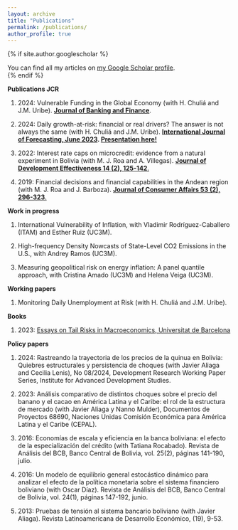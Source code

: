 ```yaml
---
layout: archive
title: "Publications"
permalink: /publications/
author_profile: true
---
```


{% if site.author.googlescholar %}
  <div class="wordwrap">You can find all my articles on <a href="{{site.author.googlescholar}}">my Google Scholar profile</a>.</div>
{% endif %}


**Publications JCR**

1. 2024: Vulnerable Funding in the Global Economy (with H. Chuliá and J.M. Uribe). **[Journal of Banking and Finance](https://www.sciencedirect.com/science/article/pii/S0378426624002280)**.

2. 2024: Daily growth-at-risk: financial or real drivers? The answer is not always the same (with H. Chuliá and J.M. Uribe). **[International Journal of Forecasting, June 2023](https://www.sciencedirect.com/science/article/pii/S0169207023000511). [Presentation here!](/files/Chapter_2_presentation.pdf)**

3. 2022: Interest rate caps on microcredit: evidence from a natural experiment in Bolivia (with M. J. Roa and A. Villegas). [**Journal of Development Effectiveness 14 (2), 125-142**.](https://www.tandfonline.com/doi/abs/10.1080/19439342.2021.1968934)

4. 2019: Financial decisions and financial capabilities in the Andean region (with M. J. Roa and J. Barboza). [**Journal of Consumer Affairs 53 (2), 296-323**.](https://onlinelibrary.wiley.com/doi/abs/10.1111/joca.12187)

**Work in progress**

1. International Vulnerability of Inflation, with Vladimir Rodríguez-Caballero (ITAM) and Esther Ruiz (UC3M).

2. High-frequency Density Nowcasts of State-Level CO2 Emissions in the U.S., with Andrey Ramos (UC3M).

3. Measuring geopolitical risk on energy inflation: A panel quantile approach, with Cristina Amado (UC3M) and Helena Veiga (UC3M).

**Working papers**

1.  Monitoring Daily Unemployment at Risk (with H. Chuliá and J.M. Uribe).


**Books**

1. 2023: [Essays on Tail Risks in Macroeconomics, Universitat de Barcelona](https://www.tesisenred.net/handle/10803/688864#page=1)


**Policy papers**

1. 2024: Rastreando la trayectoria de los precios de la quinua en Bolivia: Quiebres estructurales y persistencia de choques (with Javier Aliaga and Cecilia Lenis), No 08/2024, Development Research Working Paper Series, Institute for Advanced Development Studies.

2. 2023: Análisis comparativo de distintos choques sobre el precio del banano y el cacao en América Latina y el Caribe: el rol de la estructura de mercado (with Javier Aliaga y Nanno Mulder), Documentos de Proyectos 68690, Naciones Unidas Comisión Económica para América Latina y el Caribe (CEPAL).

3. 2016: Economías de escala y eficiencia en la banca boliviana: el efecto de la especialización del crédito (with Tatiana Rocabado). Revista de Análisis del BCB, Banco Central de Bolivia, vol. 25(2), páginas 141-190, julio.

4. 2016: Un modelo de equilibrio general estocástico dinámico para analizar el efecto de la política monetaria sobre el sistema financiero boliviano (with Oscar Díaz). Revista de Análisis del BCB, Banco Central de Bolivia, vol. 24(1), páginas 147-192, junio.

5. 2013: Pruebas de tensión al sistema bancario boliviano (with Javier Aliaga). Revista Latinoamericana de Desarrollo Económico, (19), 9-53.

